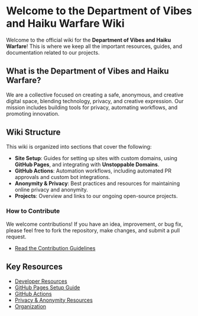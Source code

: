 # Welcome to the Department of Vibes and Haiku Warfare Wiki

Welcome to the official wiki for the **Department of Vibes and Haiku Warfare**! This is where we keep all the important resources, guides, and documentation related to our projects.

## What is the Department of Vibes and Haiku Warfare?

We are a collective focused on creating a safe, anonymous, and creative digital space, blending technology, privacy, and creative expression. Our mission includes building tools for privacy, automating workflows, and promoting innovation.

## Wiki Structure

This wiki is organized into sections that cover the following:

- **Site Setup**: Guides for setting up sites with custom domains, using **GitHub Pages**, and integrating with **Unstoppable Domains**.
- **GitHub Actions**: Automation workflows, including automated PR approvals and custom bot integrations.
- **Anonymity & Privacy**: Best practices and resources for maintaining online privacy and anonymity.
- **Projects**: Overview and links to our ongoing open-source projects.

### How to Contribute

We welcome contributions! If you have an idea, improvement, or bug fix, please feel free to fork the repository, make changes, and submit a pull request.

- [Read the Contribution Guidelines](CONTRIBUTING.md)

## Key Resources

- [Developer Resources](development.md)
- [GitHub Pages Setup Guide](site-setup.md)
- [GitHub Actions](github-actions.md)
- [Privacy & Anonymity Resources](privacy-anonymity.md)
- [Organization](organization.md)
